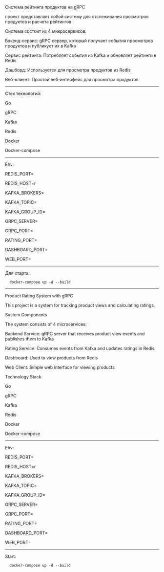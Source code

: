 Система рейтинга продуктов на gRPC

проект представляет собой систему для отслеживания просмотров продуктов и расчета рейтингов

Система состоит из 4 микросервисов:

Бэкенд-сервис: gRPC сервер, который получает события просмотров продуктов и публикует их в Kafka

Сервис рейтинга: Потребляет события из Kafka и обновляет рейтинги в Redis

Дашборд: Используется для просмотра продуктов из Redis

Веб-клиент: Простой веб-интерфейс для просмотра продуктов

--------------------------------------------------------------------------------

Стек технологий:

Go

gRPC 

Kafka 

Redis 

Docker

Docker-compose

--------------------------------------------------------------------------------

Ehv:

REDIS_PORT=

REDIS_HOST=r

KAFKA_BROKERS=

KAFKA_TOPIC=

KAFKA_GROUP_ID=

GRPC_SERVER=

GRPC_PORT=

RATING_PORT=

DASHBOARD_PORT=

WEB_PORT=

--------------------------------------------------------------------------------

Для старта:

      docker-compose up -d --build

-----------------------------------------------------------------------------------------

Product Rating System with gRPC

This project is a system for tracking product views and calculating ratings.

System Components

The system consists of 4 microservices:

Backend Service: gRPC server that receives product view events and publishes them to Kafka

Rating Service: Consumes events from Kafka and updates ratings in Redis

Dashboard: Used to view products from Redis

Web Client: Simple web interface for viewing products

Technology Stack

Go

gRPC

Kafka

Redis

Docker

Docker-compose

--------------------------------------------------------------------------------

Ehv:

REDIS_PORT=

REDIS_HOST=r

KAFKA_BROKERS=

KAFKA_TOPIC=

KAFKA_GROUP_ID=

GRPC_SERVER=

GRPC_PORT=

RATING_PORT=

DASHBOARD_PORT=

WEB_PORT=

--------------------------------------------------------------------------------

Start: 

      docker-compose up -d --build
        

